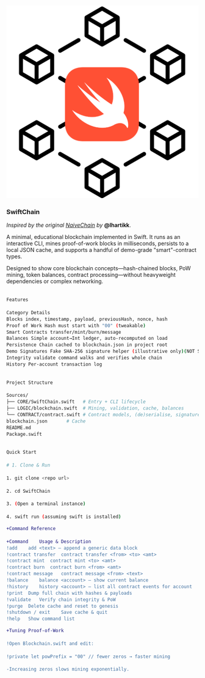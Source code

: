 ![art](SwiftChain.png)

### SwiftChain

*Inspired by the original [NaiveChain](https://github.com/lhartikk/naivechain) by* **@lhartikk**.

A minimal, educational blockchain implemented in Swift.  It runs as an interactive CLI, mines proof-of-work blocks in milliseconds, persists to a local JSON cache, and supports a handful of demo-grade "smart"-contract types.

Designed to show core blockchain concepts—hash-chained blocks, PoW mining, token balances, contract processing—without heavyweight dependencies or complex networking.

```bash

Features

Category Details
Blocks index, timestamp, payload, previousHash, nonce, hash
Proof of Work Hash must start with "00" (tweakable)
Smart Contracts transfer/mint/burn/message
Balances Simple account→Int ledger, auto-recomputed on load
Persistence	Chain cached to blockchain.json in project root
Demo Signatures	Fake SHA-256 signature helper (illustrative only)(NOT SECURE!)
Integrity validate command walks and verifies whole chain
History	Per-account transaction log

```
```bash

Project Structure

Sources/
├── CORE/SwiftChain.swift   # Entry + CLI lifecycle
├── LOGIC/blockchain.swift  # Mining, validation, cache, balances
└── CONTRACT/contract.swift # Contract models, (de)serialise, signatures
blockchain.json       # Cache
README.md
Package.swift

```
```bash

Quick Start

# 1. Clone & Run

1. git clone <repo url>

2. cd SwiftChain

3. (Open a terminal instance)

4. swift run (assuming swift is installed)

```

```diff
+Command Reference

+Command	Usage & Description
!add	add <text> — append a generic data block
!contract transfer	contract transfer <from> <to> <amt>
!contract mint	contract mint <to> <amt>
!contract burn	contract burn <from> <amt>
!contract message	contract message <from> <text>
!balance	balance <account> — show current balance
!history	history <account> — list all contract events for account
!print	Dump full chain with hashes & payloads
!validate	Verify chain integrity & PoW
!purge	Delete cache and reset to genesis
!shutdown / exit	Save cache & quit
!help	Show command list
```

```diff
+Tuning Proof-of-Work

!Open Blockchain.swift and edit:

!private let powPrefix = "00" // fewer zeros → faster mining

-Increasing zeros slows mining exponentially.
```
